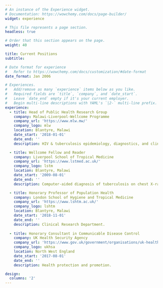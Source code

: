 ```yaml
---
# An instance of the Experience widget.
# Documentation: https://wowchemy.com/docs/page-builder/
widget: experience

# This file represents a page section.
headless: true

# Order that this section appears on the page.
weight: 40

title: Current Positions
subtitle:

# Date format for experience
#   Refer to https://wowchemy.com/docs/customization/#date-format
date_format: Jan 2006

# Experiences.
#   Add/remove as many `experience` items below as you like.
#   Required fields are `title`, `company`, and `date_start`.
#   Leave `date_end` empty if it's your current employer.
#   Begin multi-line descriptions with YAML's `|2-` multi-line prefix.
experience:
  - title: Head of Public Health Research Group
    company: Malawi-Liverpool-Wellcome Programme
    company_url: 'https://www.mlw.mw/'
    company_logo: mlw
    location: Blantyre, Malawi
    date_start: '2018-01-01'
    date_end: ''
    description: HIV & tuberculosis epidemiology, diagnostics, and clinical trials.

  - title: Wellcome Fellow and Reader
    company: Liverpool School of Tropical Medicine
    company_url: 'https://www.lstmed.ac.uk/'
    company_logo: lstm
    location: Blantyre, Malawi
    date_start: '2009-08-01'
    date_end: ''
    description: Computer-aided diagnosis of tuberculosis on chest X-ray.

  - title: Honorary Professor of Population Health
    company: London School of Hygiene and Tropical Medicine
    company_url: 'https://www.lshtm.ac.uk/'
    company_logo: lshtm
    location: Blantyre, Malawi
    date_start: '2018-11-01'
    date_end: ''
    description: Clinical Research Department.
    
  - title: Honorary Consultant in Communicable Disease Control
    company: UK Health Security Agency
    company_url: 'https://www.gov.uk/government/organisations/uk-health-security-agency'
    company_logo: ukhsa
    location: North West England
    date_start: '2017-08-01'
    date_end: ''
    description: Health protection and promotion.

design:
  columns: '2'
---
```

